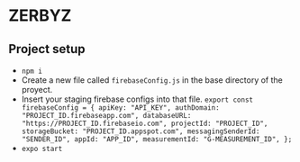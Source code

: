 # ZERBYZ

## Project setup
- `npm i`
- Create a new file called `firebaseConfig.js` in the base directory of the proyect.
- Insert your staging firebase configs into that file. 
`export const firebaseConfig = {
    apiKey: "API_KEY",
    authDomain: "PROJECT_ID.firebaseapp.com",
    databaseURL: "https://PROJECT_ID.firebaseio.com",
    projectId: "PROJECT_ID",
    storageBucket: "PROJECT_ID.appspot.com",
    messagingSenderId: "SENDER_ID",
    appId: "APP_ID",
    measurementId: "G-MEASUREMENT_ID",
};`
- `expo start`